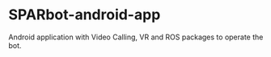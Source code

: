 # SPARbot-android-app
Android application with Video Calling, VR and ROS packages to operate the bot.
